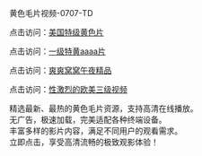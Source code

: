 黄色毛片视频-0707-TD

点击访问：<a href="https://vassv.pages.dev/">美国特级黄色片</a>

点击访问：<a href="https://gsd-agv.pages.dev/">一级特黄aaaa片</a>

点击访问：<a href="https://gda-c7m.pages.dev/">爽爽窝窝午夜精品</a>

点击访问：<a href="https://tfda.pages.dev/">性激烈的欧美三级视频</a>

精选最新、最热的黄色毛片资源，支持高清在线播放。  
无广告，极速加载，完美适配各种终端设备。  
丰富多样的影片内容，满足不同用户的观看需求。  
立即点击，享受高清流畅的极致观影体验！

<span style="display:none;">[Canonical link](https://github.com/bb070725/bb06 ）</span>

